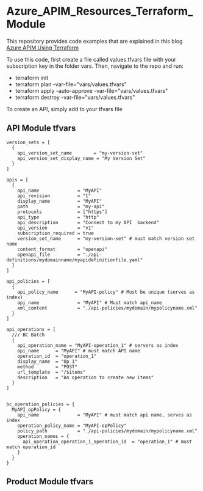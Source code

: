 # Azure_APIM_Resources_Terraform_Module
This repository provides code examples that are explained in this blog [Azure APIM Using Terraform](https://medium.com/@codebob75/azure-apim-using-terraform-f439e93bb4f1)

To use this code, first create a file called values.tfvars file with your subscription key in the folder vars.
Then, navigate to the repo and run:
- terraform init
- terraform plan -var-file="vars/values.tfvars"
- terraform apply -auto-approve -var-file="vars/values.tfvars" 
- terraform destroy -var-file="vars/values.tfvars"

To create an API, simply add to your tfvars file
## API Module tfvars

```
version_sets = [
  {
    api_version_set_name        = "my-version-set"
    api_version_set_display_name = "My Version Set"
  }
]

apis = [
  {
    api_name              = "MyAPI"
    api_revision          = "1"
    display_name          = "MyAPI"
    path                  = "my-api"
    protocols             = ["https"]
    api_type              = "http"
    api_description       = "Connect to my API  backend"
    api_version           = "v1"
    subscription_required = true
    version_set_name      = "my-version-set" # must match version set name
    content_format        = "openapi"
    openapi_file          = "./api-definitions/mydomainname/myapidefinitionfile.yaml"
  }
]

api_policies = [
  {
    api_policy_name      = "MyAPI-policy" # Must be unique (serves as index)
    api_name              = "MyAPI" # Must match api_name
    xml_content           = "./api-policies/mydomain/mypolicyname.xml"
  }
]

api_operations = [
  /// BC Batch
  {
    api_operation_name = "MyAPI-operation_1" # servers as index
    api_name      = "MyAPI" # must match API name
    operation_id  = "operation_1"
    display_name  = "Op 1"
    method        = "POST"
    url_template  = "/$items"
    description   = "An operation to create new items"
  }
]


bc_operation_policies = {
  MyAPI_opPolicy = {
    api_name              = "MyAPI" # must match api name, serves as index
    operation_policy_name = "MyAPI-opPolicy"
    policy_path           = "./api-policies/mydomain/mypolicyname.xml"
    operation_names = {
      api_operation_operation_1_operation_id  = "operation_1" # must match operation_id
    }
  }
}
```

## Product Module tfvars